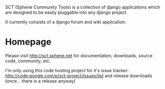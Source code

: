 SCT (Sphene Community Tools) is a collection of django applications which are designed to be easily pluggable into any django project.

It currently consists of a django forum and wiki application.

# Homepage #

Please visit http://sct.sphene.net for documentation, downloads, source code, community, etc.

I'm only using this code hosting project for it's issue tracker: http://code.google.com/p/sct-project/issues/list and release downloads (once... there is a release anyway)
